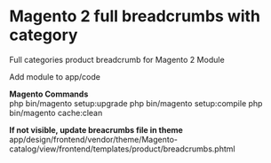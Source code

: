 # Magento 2 full breadcrumbs with category

Full categories product breadcrumb for Magento 2 Module

Add module to app/code

<strong>Magento Commands</strong><br />
php bin/magento setup:upgrade
php bin/magento setup:compile
php bin/magento cache:clean


<strong>If not visible, update breacrumbs file in theme</strong><br />
app/design/frontend/vendor/theme/Magento-catalog/view/frontend/templates/product/breadcrumbs.phtml
